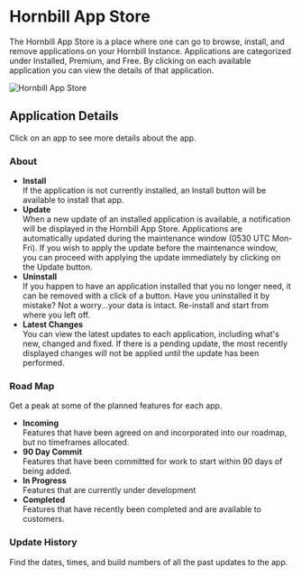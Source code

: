 # Hornbill App Store
The Hornbill App Store is a place where one can go to browse, install, and remove applications on your Hornbill Instance. Applications are categorized under Installed, Premium, and Free. By clicking on each available application you can view the details of that application.

![Hornbill App Store](_books/esp-config/hornbill-solution-center/images/hornbill-app-store.png)

## Application Details
Click on an app to see more details about the app.

### About
* **Install**<br>If the application is not currently installed, an Install button will be available to install that app.
* **Update**<br>When a new update of an installed application is available, a notification will be displayed in the Hornbill App Store. Applications are automatically updated during the maintenance window (0530 UTC Mon-Fri). If you wish to apply the update before the maintenance window, you can proceed with applying the update immediately by clicking on the Update button.
* **Uninstall**<br>If you happen to have an application installed that you no longer need, it can be removed with a click of a button. Have you uninstalled it by mistake? Not a worry...your data is intact. Re-install and start from where you left off.
* **Latest Changes**<br>You can view the latest updates to each application, including what's new, changed and fixed. If there is a pending update, the most recently displayed changes will not be applied until the update has been performed.

### Road Map
Get a peak at some of the planned features for each app.
* **Incoming**<br>Features that have been agreed on and incorporated into our roadmap, but no timeframes allocated.
* **90 Day Commit**<br>Features that have been committed for work to start within 90 days of being added.
* **In Progress**<br>Features that are currently under development
* **Completed**<br>Features that have recently been completed and are available to customers.

### Update History
Find the dates, times, and build numbers of all the past updates to the app.